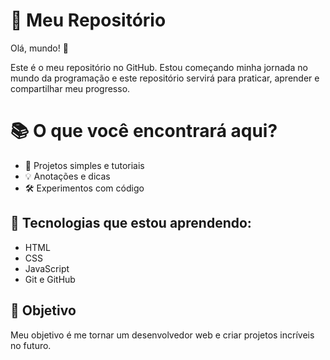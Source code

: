 


# 🚀 Meu Repositório

Olá, mundo! 👋

Este é o meu repositório no GitHub. Estou começando minha jornada no mundo da programação e este repositório servirá para praticar, aprender e compartilhar meu progresso.

 # 📚 O que você encontrará aqui?

- 📝 Projetos simples e tutoriais
- 💡 Anotações e dicas
- 🛠️ Experimentos com código






## 🌱 Tecnologias que estou aprendendo:

- HTML
- CSS
- JavaScript
- Git e GitHub





## 🎯 Objetivo

Meu objetivo é me tornar um desenvolvedor web e criar projetos incríveis no futuro.